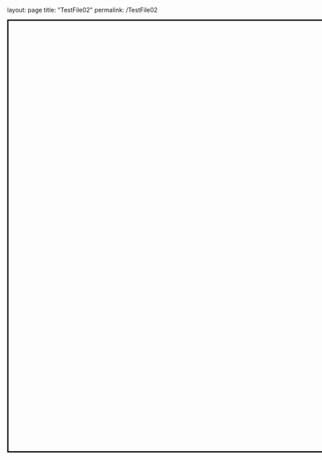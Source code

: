 layout: page
title: "TestFile02"
permalink: /TestFile02

<!DOCTYPE html>
<html>
<head>
  <title>Balloon Game</title>
  <style>
    #game-container {
      position: relative;
      width: 1000px;
      height: 1000px;
      border: 3px solid black;
      overflow: hidden;
    }

    .balloon {
      position: absolute;
      width: 100px;
      height: 160px;
      background: radial-gradient(circle, #FFB3BA, #FF7171);
      cursor: pointer;
      animation: bumb 0.2s infinite alternate;
    }

    @keyframes bumb {
      0% { transform: scale(1); }
      50% { transform: scale(1.1); }
      100% { transform: scale(1); }
    }
  </style>
</head>
<body>
  <div id="game-container"></div>

  <script>
    document.addEventListener('DOMContentLoaded', () => {
      const gameContainer = document.getElementById('game-container');
      let score = 0;

      function createBalloon() {
        const balloon = document.createElement('div');
        balloon.className = 'balloon';
        balloon.style.top = '1440px';
        balloon.style.left = `${getRandomPosition()}px`;

        balloon.addEventListener('mouseover', () => {
          balloon.style.display = 'none';
          score++;
          updateScore();
        });

        gameContainer.appendChild(balloon);

        const flyInterval = setInterval(() => {
          const currentTop = parseInt(balloon.style.top);
          if (currentTop <= 0) {
            clearInterval(flyInterval);
            balloon.remove();
            updateScore();
          } else {
            balloon.style.top = `${currentTop - getRandomSpeed()}px`;
          }
        }, 20);
      }

      function getRandomPosition() {
        return Math.floor(Math.random() * (gameContainer.offsetWidth - 100));
      }

      function getRandomSpeed() {
        return Math.floor(Math.random() * 5) + 1;
      }

      function updateScore() {
        document.getElementById('score').textContent = `Score: ${score}`;
      }

      setInterval(createBalloon, 1000);
    });
  </script>
</body>
</html>



